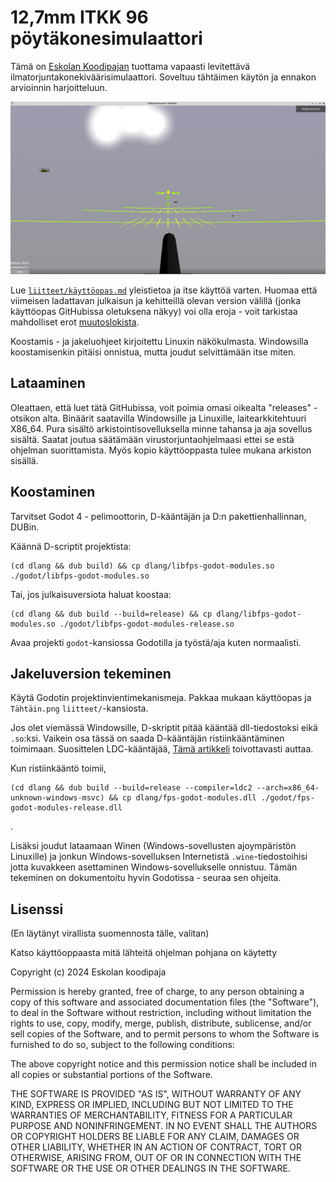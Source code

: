 # 12,7mm ITKK 96 pöytäkonesimulaattori

Tämä on [Eskolan Koodipajan](https://koodipaja.ate-eskola.fi) tuottama vapaasti levitettävä ilmatorjuntakonekiväärisimulaattori. Soveltuu tähtäimen käytön ja ennakon arvioinnin harjoitteluun.

![](liitteet/kuvakaappaus.png)

Lue [`liitteet/käyttöopas.md`](liitteet/käyttöopas.md) yleistietoa ja itse käyttöä varten. Huomaa että viimeisen ladattavan julkaisun ja kehitteillä olevan version välillä (jonka käyttöopas GitHubissa oletuksena näkyy) voi olla eroja - voit tarkistaa mahdolliset erot [muutoslokista](liitteet/muutosloki.md). 

Koostamis - ja jakeluohjeet kirjoitettu Linuxin näkökulmasta. Windowsilla koostamisenkin pitäisi onnistua, mutta joudut selvittämään itse miten.

## Lataaminen

Oleattaen, että luet tätä GitHubissa, voit poimia omasi oikealta "releases" - otsikon alta. Binäärit saatavilla Windowsille ja Linuxille, laitearkkitehtuuri X86_64. Pura sisältö arkistointisovelluksella minne tahansa ja aja sovellus sisältä. Saatat joutua säätämään virustorjuntaohjelmaasi ettei se estä ohjelman suorittamista. Myös kopio käyttöoppasta tulee mukana arkiston sisällä.

## Koostaminen

Tarvitset Godot 4 - pelimoottorin, D-kääntäjän ja D:n pakettienhallinnan, DUBin.

Käännä D-scriptit projektista: 
```
(cd dlang && dub build) && cp dlang/libfps-godot-modules.so ./godot/libfps-godot-modules.so
```

Tai, jos julkaisuversiota haluat koostaa:
```
(cd dlang && dub build --build=release) && cp dlang/libfps-godot-modules.so ./godot/libfps-godot-modules-release.so
```

Avaa projekti `godot`-kansiossa Godotilla ja työstä/aja kuten normaalisti.

## Jakeluversion tekeminen

Käytä Godotin projektinvientimekanismeja. Pakkaa mukaan käyttöopas ja `Tähtäin.png` `liitteet/`-kansiosta.

Jos olet viemässä Windowsille, D-skriptit pitää kääntää dll-tiedostoksi eikä `.so`:ksi. Vaikein osa tässä on saada D-kääntäjän ristiinkääntäminen toimimaan. Suosittelen LDC-kääntäjää, [Tämä artikkeli](https://wiki.dlang.org/Cross-compiling_with_LDC) toivottavasti auttaa.

Kun ristiinkääntö toimii,
```
(cd dlang && dub build --build=release --compiler=ldc2 --arch=x86_64-unknown-windows-msvc) && cp dlang/fps-godot-modules.dll ./godot/fps-godot-modules-release.dll
```
.

Lisäksi joudut lataamaan Winen (Windows-sovellusten ajoympäristön Linuxille) ja jonkun Windows-sovelluksen Internetistä `.wine`-tiedostoihisi jotta kuvakkeen asettaminen Windows-sovellukselle onnistuu. Tämän tekeminen on dokumentoitu hyvin Godotissa - seuraa sen ohjeita.

## Lisenssi

(En läytänyt virallista suomennosta tälle, valitan)

Katso käyttöoppaasta mitä lähteitä ohjelman pohjana on käytetty

Copyright (c) 2024 Eskolan koodipaja

Permission is hereby granted, free of charge, to any person obtaining a copy of this software and associated documentation files (the "Software"), to deal in the Software without restriction, including without limitation the rights to use, copy, modify, merge, publish, distribute, sublicense, and/or sell copies of the Software, and to permit persons to whom the Software is furnished to do so, subject to the following conditions:

The above copyright notice and this permission notice shall be included in all copies or substantial portions of the Software.

THE SOFTWARE IS PROVIDED "AS IS", WITHOUT WARRANTY OF ANY KIND, EXPRESS OR IMPLIED, INCLUDING BUT NOT LIMITED TO THE WARRANTIES OF MERCHANTABILITY, FITNESS FOR A PARTICULAR PURPOSE AND NONINFRINGEMENT. IN NO EVENT SHALL THE AUTHORS OR COPYRIGHT HOLDERS BE LIABLE FOR ANY CLAIM, DAMAGES OR OTHER LIABILITY, WHETHER IN AN ACTION OF CONTRACT, TORT OR OTHERWISE, ARISING FROM, OUT OF OR IN CONNECTION WITH THE SOFTWARE OR THE USE OR OTHER DEALINGS IN THE SOFTWARE.